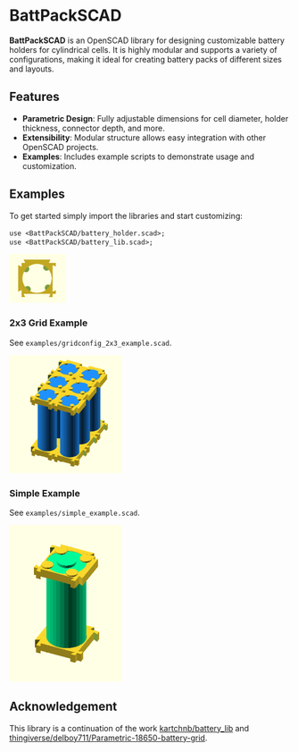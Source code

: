 # BattPackSCAD

**BattPackSCAD** is an OpenSCAD library for designing customizable battery holders for cylindrical cells. It is highly modular and supports a variety of configurations, making it ideal for creating battery packs of different sizes and layouts.

## Features

- **Parametric Design**: Fully adjustable dimensions for cell diameter, holder thickness, connector depth, and more.
- **Extensibility**: Modular structure allows easy integration with other OpenSCAD projects.
- **Examples**: Includes example scripts to demonstrate usage and customization.

## Examples

To get started simply import the libraries and start customizing:

```
use <BattPackSCAD/battery_holder.scad>;
use <BattPackSCAD/battery_lib.scad>;
```

<img src="images/design_top_view.PNG" alt="design_top_view" width="20%">

### 2x3 Grid Example

See `examples/gridconfig_2x3_example.scad`.

<img src="images/example_2x3.PNG" alt="example_2x3" width="40%">

### Simple Example

See `examples/simple_example.scad`.

<img src="images/example_simple.PNG" alt="example_simple" width="40%">

## Acknowledgement

This library is a continuation of the work [kartchnb/battery_lib](https://github.com/kartchnb/battery_lib) and [thingiverse/delboy711/Parametric-18650-battery-grid](https://www.thingiverse.com/thing:3026658).
